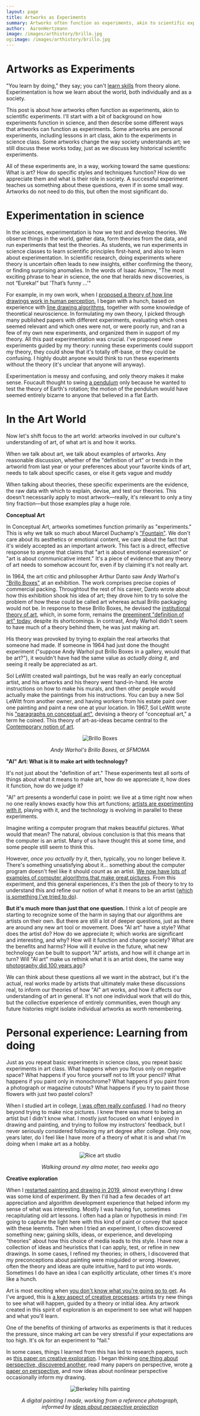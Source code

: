```yaml
---
layout: page
title: Artworks as Experiments
summary: Artworks often function as experiments, akin to scientific experiments.
author:  AaronHertzmann
image: /images/arthistory/brillo.jpg
og:image: /images/arthistory/brillo.jpg
---
```




# Artworks as Experiments


"You learn by doing," they say; you can't [learn skills](/2021/08/17/learning-skills.html) from theory alone. Experimentation is how we learn about the world, both individually and as a society.

This post is about how artworks often function as experiments, akin to scientific experiments.
I'll start with a bit of background on how experiments function in science, and then describe some different ways that artworks can function as experiments. Some artworks are personal experiments, including lessons in art class, akin to the experiments in science class. Some artworks change the way society understands art; we still discuss these works today, just as we discuss key historical scientific experiments.  

All of these experiments are, in a way, working toward the same questions: What is art? How do specific styles and techniques function? How do we appreciate them and what is their role in society. A successful experiment teaches us something about these questions, even if in some small way. Artworks do not need to do this, but often the most significant do.


# Experimentation in science

In the sciences, experimentation is how we test and develop theories. We observe things in the world, gather data, form theories from the data, and run experiments that test the theories. As students, we run experiments in science classes to learn scientific principles first-hand, and also to learn about experimentation. In scientific research, doing experiments where theory is uncertain often leads to new insights, either confirming the theory, or finding surprising anomalies. In the words of Isaac Asimov, "The most exciting phrase to hear in science, the one that heralds new discoveries, is not “Eureka!” but 'That’s funny …'"

For example, in my own work, when I [proposed a theory of how line drawings work in human perception](/2020/04/19/lines-as-edges.html), I began with a hunch, based on experience with [line drawing algorithms](/2020/09/13/how-to-draw-pictures-suggestive-contours.html), together with some knowledge of theoretical neuroscience. In formulating my own theory, I picked through many published papers with different experiments, evaluating which ones seemed relevant and which ones were not, or were poorly run, and ran a few of my own new experiments, and organized them in support of my theory. All this past experimentation was crucial. I've proposed new experiments guided by my theory: running these experiments could support my theory, they could show that it's totally off-base, or they could be confusing. I highly doubt anyone would think to run these experiments without the theory (it's unclear that anyone will anyway).

Experimentation is messy and confusing, and only theory makes it make sense. Foucault thought to swing [a pendulum](https://en.wikipedia.org/wiki/Foucault_pendulum) only because he wanted to test the theory of Earth's rotation; the motion of the pendulum would have seemed entirely bizarre to anyone that believed in a flat Earth. 

# In the Art World

Now let's shift focus to the art world: artworks involved in our culture's understanding of art, of what art is and how it works.

When we talk about art, we talk about examples of artworks. Any reasonable discussion, whether of the "definition of art" or trends in the artworld from last year or your preferences about your favorite kinds of art, needs to talk about specific cases, or else it gets vague and muddy

When talking about theories, these specific experiments are the evidence, the raw data with which to explain, devise, and test our theories. This doesn't necessarily apply to most artwork—really, it's relevant to only a tiny tiny fraction—but those examples play a huge role.

**Conceptual Art**

In Conceptual Art, artworks sometimes function primarily as "experiments."  This is why we talk so much about Marcel Duchamp's ["Fountain"](https://en.wikipedia.org/wiki/Fountain_(Duchamp)). We don't care about its aesthetics or emotional content, we care about the fact that it's widely accepted as an important artwork.  This fact is a direct, effective response to anyone that claims that "art is about emotional expression" or "art is about communicative intent."  It's a piece of evidence that any theory of art needs to somehow account for, even if by claiming it's not really art.

In 1964, the art critic and philosopher Arthur Danto saw Andy Warhol's ["Brillo Boxes"](https://philamuseum.org/collection/object/89204) at an exhibition. The work comprises precise copies of commercial packing. Throughtout the rest of his career, Danto wrote about how this exhibition shook his idea of art; they drove him to try to solve the problem of how these could be called art whereas actual Brillo packaging would not be. In response to these Brillo Boxes, he devised the [institutional theory of art](https://en.wikipedia.org/wiki/Theory_of_art#Institutional), which, in some form, remains the [preeminent "definition of art" today](/2022/09/19/art-definitions-2.html), despite its shortcomings. In contrast, Andy Warhol didn't seem to have much of a theory behind them, he was just making art.

His theory was provoked by trying to explain the real artworks that someone had made. If someone in 1964 had just done the thought experiment ("suppose Andy Warhol put Brillo Boxes in a gallery, would that be art?"), it wouldn't have had the same value as _actually doing it_, and seeing it really be appreciated as art.  

Sol LeWitt created wall paintings, but he was really an early conceptual artist, and his artworks and his theory went hand-in-hand. He wrote instructions on how to make his murals, and then other people would actually make the paintings from his instructions. You can buy a new Sol LeWitt from another owner, and having workers from his estate paint over one painting and paint a new one at your location. In 1967, Sol LeWitt wrote his ["paragraphs on conceptual art"](https://mma.pages.tufts.edu/fah188/sol_lewitt/paragraphs%20on%20conceptual%20art.htm), devising a theory of "conceptual art," a term he coined.  This theory of art-as-ideas became central to the [Contemporary notion of art](https://aaronhertzmann.com/2020/06/08/wica.html).


<center>
<figure>
   <p float="left">
<img src="../../../images/arthistory/brillo.jpg" alt="Brillo Boxes"/>
</p>
  <figcaption align="center"><i>Andy Warhol's Brillo Boxes, at SFMOMA </i>
</figcaption>
</figure>
</center>

**"AI" Art: What is it to make art with technology?**

It's not just about the "definition of art." These experiments test all sorts of things about what it means to make art, how do we appreciate it, how does it function, how do we judge it?

"AI" art presents a wonderful case in point: we live at a time right now when no one really knows exactly how this art functions; [artists are experimenting with it](https://aaronhertzmann.com/2021/03/11/lifecycle.html), playing with it, and the technology is evolving in parallel to these experiments. 

Imagine writing a computer program that makes beautiful pictures. What would that mean? The natural, obvious conclusion is that this means that the computer is an artist. Many of us have thought this at some time, and some people still seem to think this.

However, _once you actually try it_, then, typically, you no longer believe it.  There's something unsatisfying about it... something about the computer program doesn't feel like it should count as an artist. [We now have lots of examples of computer algorithms that make great pictures](/2021/04/19/questons-for-computational-creativity.html). From this experiment, and this general experiences, it's then the job of theory to try to understand this and refine our notion of what it means to be an artist ([which is something I've tried to do](https://www.mdpi.com/2076-0752/7/2/18)).

**But it's much more than just that one question.** I think a lot of people are starting to recognize some of the harm in saying that our algorithms are artists on their own.  But there are still a lot of deeper questions, just as there are around any new art tool or movement. Does "AI art" have a style? What does the artist do? How do we appreciate it; which works are significant and interesting, and why? How will it function and change society? What are the benefits and harms? How will it evolve in the future, what new technology can be built to support "AI" artists, and how will it change art in turn?  Will "AI art" make us rethink what it is an artist does, the same way [photography did 100 years ago](/2022/08/29/photography-history.html)?

We can think about these questions all we want in the abstract, but it's the actual, real works made by artists that ultimately make these discussions real, to inform our theories of how "AI" art works, and how it affects our understanding of art in general.  It's not one individual work that will do this, but the collective experience of entirely communities, even though any future histories might isolate individual artworks as worth remembering.


# Personal experience: Learning from doing

Just as you repeat basic experiments in science class, you repeat basic experiments in art class. What happens when you focus only on negative space? What happens if you force yourself not to lift your pencil? What happens if you paint only in monochrome? What happens if you paint from a photograph or magazine cutouts? What happens if you try to paint those flowers with just two pastel colors?

When I studied art in college, [I was often really confused](/2020/09/15/painting-in-karies.html). I had no theory beyond trying to make nice pictures. I knew there was more to being an artist but I didn't know what.  I mostly just focused on what I enjoyed in drawing and painting, and trying to follow my instructors' feedback, but I never seriously considered following my art degree after college.  Only now, years later, do I feel like I have more of a theory of what it is and what I'm doing when I make art as a hobby.

<center>
<figure>
   <p float="left">
<img src="../../../images/rice-art.jpg" alt="Rice art studio"/>
</p>
  <figcaption align="center"><i>Walking around my alma mater, two weeks ago</i>
</figcaption>
</figure>
</center>


**Creative exploration**

When I [restarted painting and drawing in 2019](/2020/10/05/art-is-a-process.html), almost everything I drew was some kind of experiment. By then I'd had a few decades of art appreciation and algorithm development experience that helped inform my sense of what was interesting. Mostly I was having fun, sometimes recapitulating old art lessons. I often had a plan or hypothesis in mind: I'm going to capture the light here with this kind of paint or convey that space with these leemnts. Then when I tried an experiment, I often discovered something new; gaining skills, ideas, or experience, and developing "theories" about how this choice of media leads to this style. I have now a collection of ideas and heuristics that I can apply, test, or refine in new drawings. In some cases, I refined my theories; in others, I discovered that my preconceptions about painting were misguided or wrong.  However, often the theory and ideas are quite intuitive, hard to put into words. Sometimes I do have an idea I can explicitly articulate, other times it's more like a hunch.

Art is most exciting when [you don't know what you're going go to get](/2020/10/05/art-is-a-process.html). As I've argued, this is [a key aspect of creative processes](https://arxiv.org/abs/2205.01605): artists try new things to see what will happen, guided by a theory or initial idea. Any artwork created in this spirit of exploration is an experiment to see what will happen and what you'll learn.

One of the benefits of thinking of artworks as experiments is that it reduces the pressure, since making art can be very stressful if your expectations are too high. It's ok for an experiment to "fail."

In some cases, things I learned from this has led to research papers, such as [this paper on creative exploration](https://arxiv.org/abs/2205.01605). I began thinking [one thing about perspective, discovered another](/2022/02/28/how-does-perspective-work.html), read many papers on perspective, wrote [a paper on perspective](https://jov.arvojournals.org/Article.aspx?articleid=2783759), and now ideas about nonlinear perspective occasionally inform my drawing.


<center>
<figure>
   <p float="left">
<img src="../../../images/ipad_paintings/berkeley-hills.jpg" alt="Berkeley hills painting"/>
</p>
  <figcaption align="center"><i>A digital painting I made, working from a reference photograph, informed by <a href="https://jov.arvojournals.org/Article.aspx?articleid=2783759">ideas about perspective projection</a></i>
</figcaption>
</figure>
</center>